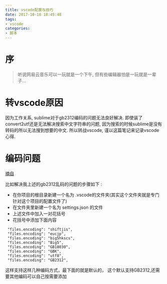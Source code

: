 ```yaml
---
title: vscode配置与技巧
date: 2017-10-16 18:45:48
tags:
- vscode
categories:
- 脚本
---
```


# 序

> 听说网易云音乐可以一玩就是一个下午, 但有些编辑器怕是一玩就是一辈子...

# 转vscode原因

因为工作关系, sublime对于gb2312编码的问题无法良好解决.
即使装了convert2utf还是无法解决搜索中文字符串的问题, 因为搜索的时候sublime是没有转码的所以无法搜到想要的中文.
所以转战vscode, 谨以这篇笔记来记录vscode心得.

<!-- more -->

# 编码问题


[摘自](https://www.zhihu.com/question/30033418/answer/51510228)

比如解决我上述的gb2312乱码的问题的步骤如下 : 

- 在你项目的根目录新建一个名为 .vscode的文件夹(其实这个文件夹就是专门针对这个项目的配置文件了)
- 在文件夹里新建一个名为 settings.json 的文件
- 上述文件中加入一对花括号
- 花括号中添加下面内容

```
 "files.encoding": "shiftjis",
 "files.encoding": "eucjp",
 "files.encoding": "big5hkscs",
 "files.encoding": "Big5",
 "files.encoding": "GB18030",
 "files.encoding": "GBK",
 "files.encoding": "utf8",
 "files.encoding": "GB2312",
 ```
 这样支持这样几种编码方式，最下面的就是默认的， 这个默认支持GB2312,还需要其他编码可以自己按需要添加


